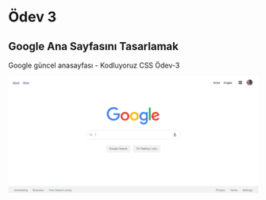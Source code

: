# Ödev 3

## Google Ana Sayfasını Tasarlamak

Google güncel anasayfası - Kodluyoruz CSS Ödev-3 

![googlehomepage](assets/Current%20Google%20Page%20-%20CSS3.png)

